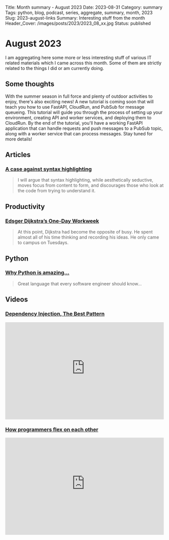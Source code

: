 Title: Month summary - August 2023
Date: 2023-08-31
Category: summary
Tags: python, blog, podcast, series, aggregate, summary, month, 2023
Slug: 2023-august-links
Summary: Interesting stuff from the month
Header_Cover: /images/posts/2023/2023_08_xx.jpg
Status: published

# August 2023

I am aggregating here some more or less interesting stuff of various IT related materials which I came across this month.
Some of them are strictly related to the things I did or am currently doing.

## Some thoughts

With the summer season in full force and plenty of outdoor activities to enjoy, there's also exciting news!
A new tutorial is coming soon that will teach you how to use FastAPI, CloudRun, and PubSub for message queueing.
This tutorial will guide you through the process of setting up your environment, creating API and worker services, and deploying them to CloudRun.
By the end of the tutorial, you'll have a working FastAPI application that can handle requests and push messages to a PubSub topic, along with a worker service that can process messages.
Stay tuned for more details!

## Articles

### [A case against syntax highlighting](https://www.linusakesson.net/programming/syntaxhighlighting/)

> I will argue that syntax highlighting, while aesthetically seductive, moves focus from content to form, and discourages those who look at the code from trying to understand it.

## Productivity

### [Edsger Dijkstra’s One-Day Workweek](https://calnewport.com/edsger-dijkstras-one-day-workweek/)

> At this point, Dijkstra had become the opposite of busy.
> He spent almost all of his time thinking and recording his ideas.
> He only came to campus on Tuesdays.

## Python

### [Why Python is amazing...](https://josvisser.substack.com/p/why-python-is-amazing)

> Great language that every software engineer should know…

## Videos

### [Dependency Injection, The Best Pattern](https://www.youtube.com/watch?v=J1f5b4vcxCQ)

<div class="videoWrapper" style="height:0; padding-bottom:56.25%; padding-top:25px; position:relative" height="0">
    <iframe style="position:absolute; top:0; width:100%" height="100%" width="100%" src="https://www.youtube-nocookie.com/embed/J1f5b4vcxCQ" frameborder="0" allow="accelerometer; autoplay; encrypted-media; gyroscope; picture-in-picture" allowfullscreen></iframe>
</div>

### [How programmers flex on each other ](https://www.youtube.com/watch?v=r6tH55syq0o)

<div class="videoWrapper" style="height:0; padding-bottom:56.25%; padding-top:25px; position:relative" height="0">
    <iframe style="position:absolute; top:0; width:100%" height="100%" width="100%" src="https://www.youtube-nocookie.com/embed/r6tH55syq0o" frameborder="0" allow="accelerometer; autoplay; encrypted-media; gyroscope; picture-in-picture" allowfullscreen></iframe>
</div>
